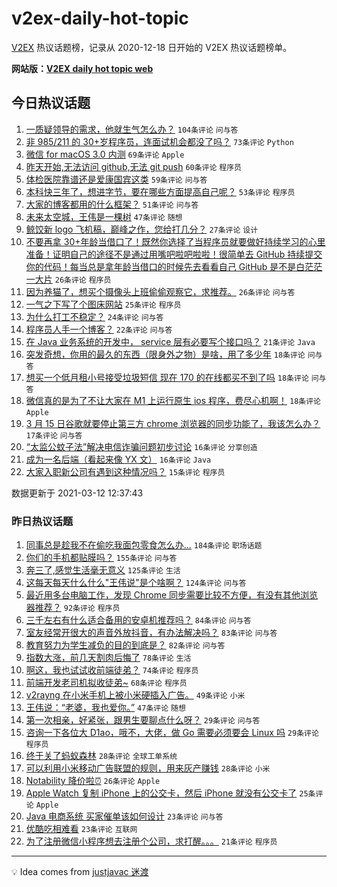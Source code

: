 # v2ex-daily-hot-topic

[V2EX](https://www.v2ex.com/) 热议话题榜，记录从 2020-12-18 日开始的 V2EX 热议话题榜单。

**网站版：[V2EX daily hot topic web](https://boojack.github.io/v2ex-daily-hot-topic-web/)**

## 今日热议话题

<!-- TODAY BEGIN -->

1. [一质疑领导的需求，他就生气怎么办？](https://www.v2ex.com/t/761064) `104条评论` `问与答`
1. [非 985/211 的 30+岁程序员，连面试机会都没了吗？](https://www.v2ex.com/t/760929) `73条评论` `Python`
1. [微信 for macOS 3.0 内测](https://www.v2ex.com/t/760884) `69条评论` `Apple`
1. [昨天开始,无法访问 github,无法 git push](https://www.v2ex.com/t/760912) `60条评论` `程序员`
1. [体检医院靠谱还是爱康国宾这类](https://www.v2ex.com/t/760903) `59条评论` `问与答`
1. [本科快三年了，想进字节，要在哪些方面提高自己呢？](https://www.v2ex.com/t/760880) `53条评论` `程序员`
1. [大家的博客都用的什么框架？](https://www.v2ex.com/t/760952) `51条评论` `问与答`
1. [未来太空城，王伟是一棵树](https://www.v2ex.com/t/760878) `47条评论` `随想`
1. [鲸饺新 logo 飞机稿，巅峰之作，您给打几分？](https://www.v2ex.com/t/761010) `27条评论` `设计`
1. [不要再拿 30+年龄当借口了！既然你选择了当程序员就要做好持续学习的心里准备！证明自己的途径不是通过用嘴吧啦吧啦啦！很简单去 GitHub 持续提交你的代码！每当总是拿年龄当借口的时候先去看看自己 GitHub 是不是白茫茫一大片](https://www.v2ex.com/t/761149) `26条评论` `程序员`
1. [因为养猫了，想买个摄像头上班偷偷观察它，求推荐。](https://www.v2ex.com/t/761100) `26条评论` `问与答`
1. [一气之下写了个图床网站](https://www.v2ex.com/t/761076) `25条评论` `程序员`
1. [为什么打工不稳定？](https://www.v2ex.com/t/760965) `24条评论` `问与答`
1. [程序员人手一个博客？](https://www.v2ex.com/t/761118) `22条评论` `问与答`
1. [在 Java 业务系统的开发中， service 层有必要写个接口吗？](https://www.v2ex.com/t/760924) `21条评论` `Java`
1. [突发奇想，你用的最久的东西（限身外之物）是啥，用了多少年](https://www.v2ex.com/t/761058) `18条评论` `问与答`
1. [想买一个低月租小号接受垃圾短信 现在 170 的在线都买不到了吗](https://www.v2ex.com/t/760886) `18条评论` `问与答`
1. [微信真的是为了不让大家在 M1 上运行原生 ios 程序，费尽心机啊！](https://www.v2ex.com/t/760885) `18条评论` `Apple`
1. [3 月 15 日谷歌就要停止第三方 chrome 浏览器的同步功能了，我该怎么办？](https://www.v2ex.com/t/761099) `17条评论` `问与答`
1. [“太监公蚊子法”解决电信诈骗问题初步讨论](https://www.v2ex.com/t/760984) `16条评论` `分享创造`
1. [成为一名后端（看起来像 YX 文）](https://www.v2ex.com/t/760951) `16条评论` `Java`
1. [大家入职新公司有遇到这种情况吗？](https://www.v2ex.com/t/760934) `15条评论` `程序员`

数据更新于 2021-03-12 12:37:43

<!-- TODAY END -->

### 昨日热议话题

<!-- YESTERDAY BEGIN -->

1. [同事总是趁我不在偷吃我面包零食怎么办...](https://www.v2ex.com/t/760596) `184条评论` `职场话题`
1. [你们的手机都贴膜吗？](https://www.v2ex.com/t/760554) `155条评论` `问与答`
1. [奔三了,感觉生活毫无意义](https://www.v2ex.com/t/760696) `125条评论` `生活`
1. [这每天每天什么什么"王伟说"是个啥啊？](https://www.v2ex.com/t/760532) `124条评论` `问与答`
1. [最近用多台电脑工作，发现 Chrome 同步需要比较不方便，有没有其他浏览器推荐？](https://www.v2ex.com/t/760669) `92条评论` `程序员`
1. [三千左右有什么适合备用的安卓机推荐吗？](https://www.v2ex.com/t/760533) `84条评论` `问与答`
1. [室友经常开很大的声音外放抖音，有办法解决吗？](https://www.v2ex.com/t/760592) `83条评论` `问与答`
1. [教育努力为学生减负的目的到底是？](https://www.v2ex.com/t/760714) `82条评论` `问与答`
1. [指数大涨，前几天割肉后悔了](https://www.v2ex.com/t/760603) `78条评论` `生活`
1. [啊这，我也试试收前端徒弟？](https://www.v2ex.com/t/760721) `74条评论` `程序员`
1. [前端开发老司机拟收徒弟~](https://www.v2ex.com/t/760701) `68条评论` `程序员`
1. [v2rayng 在小米手机上被小米硬插入广告。](https://www.v2ex.com/t/760641) `49条评论` `小米`
1. [王伟说：“老婆，我也爱你。”](https://www.v2ex.com/t/760530) `47条评论` `随想`
1. [第一次相亲，好紧张，跟男生要聊点什么呀？](https://www.v2ex.com/t/760780) `29条评论` `问与答`
1. [咨询一下各位大 D1ao，哦不，大佬，做 Go 需要必须要会 Linux 吗](https://www.v2ex.com/t/760750) `29条评论` `程序员`
1. [终于关了蚂蚁森林](https://www.v2ex.com/t/760769) `28条评论` `全球工单系统`
1. [可以利用小米移动广告联盟的规则，用来灰产赚钱](https://www.v2ex.com/t/760698) `28条评论` `小米`
1. [Notability 降价啦⏰](https://www.v2ex.com/t/760835) `26条评论` `Apple`
1. [Apple Watch 复制 iPhone 上的公交卡，然后 iPhone 就没有公交卡了](https://www.v2ex.com/t/760824) `25条评论` `Apple`
1. [Java 电商系统 买家催单该如何设计](https://www.v2ex.com/t/760694) `23条评论` `问与答`
1. [优酷吃相难看](https://www.v2ex.com/t/760600) `23条评论` `互联网`
1. [为了注册微信小程序想去注册个公司，求打醒。。。](https://www.v2ex.com/t/760800) `21条评论` `程序员`

<!-- YESTERDAY END -->

---

💡 Idea comes from [justjavac 迷渡](https://github.com/justjavac/)
